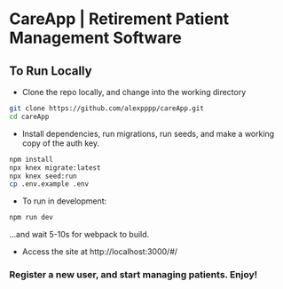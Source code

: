 # CareApp | Retirement Patient Management Software

## To Run Locally

* Clone the repo locally, and change into the working directory

```sh
git clone https://github.com/alexpppp/careApp.git
cd careApp
```

* Install dependencies, run migrations, run seeds, and make a working copy of the auth key.

```sh
npm install
npx knex migrate:latest
npx knex seed:run
cp .env.example .env
```

* To run in development:
```sh
npm run dev
```
...and wait 5-10s for webpack to build.

* Access the site at http://localhost:3000/#/

### Register a new user, and start managing patients. Enjoy!
